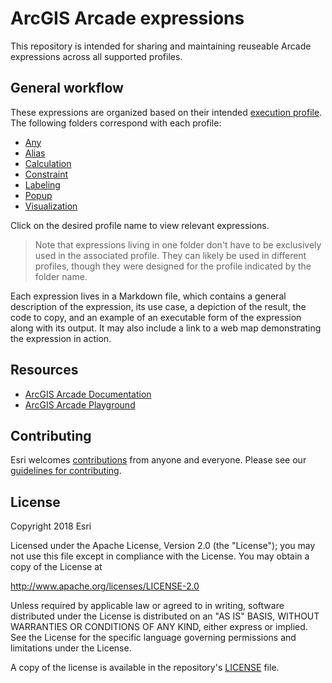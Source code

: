 # ArcGIS Arcade expressions

This repository is intended for sharing and maintaining reuseable Arcade expressions across all supported profiles.

## General workflow

These expressions are organized based on their intended [execution profile](https://developers.arcgis.com/arcade/guide/profiles/). The following folders correspond with each profile:

* [Any](https://github.com/ArcGIS/arcade-expressions/tree/master/any)
* [Alias](https://github.com/ArcGIS/arcade-expressions/tree/master/alias)
* [Calculation](https://github.com/ArcGIS/arcade-expressions/tree/master/calculation)
* [Constraint](https://github.com/ArcGIS/arcade-expressions/tree/master/constraint)
* [Labeling](https://github.com/ArcGIS/arcade-expressions/tree/master/labeling)
* [Popup](https://github.com/ArcGIS/arcade-expressions/tree/master/popup)
* [Visualization](https://github.com/ArcGIS/arcade-expressions/tree/master/visualization)

Click on the desired profile name to view relevant expressions.

> Note that expressions living in one folder don't have to be exclusively used in the associated profile. They can likely be used in different profiles, though they were designed for the profile indicated by the folder name.

Each expression lives in a Markdown file, which contains a general description of the expression, its use case, a depiction of the result, the code to copy, and an example of an executable form of the expression along with its output. It may also include a link to a web map demonstrating the expression in action.

## Resources

* [ArcGIS Arcade Documentation](https://developers.arcgis.com/arcade/guide/)
* [ArcGIS Arcade Playground](https://developers.arcgis.com/arcade/playground/)

## Contributing

Esri welcomes [contributions](https://github.com/esri/contributing) from anyone and everyone. Please see our [guidelines for contributing](https://github.com/esri/contributing).

## License

Copyright 2018 Esri

Licensed under the Apache License, Version 2.0 (the "License");
you may not use this file except in compliance with the License.
You may obtain a copy of the License at

   http://www.apache.org/licenses/LICENSE-2.0

Unless required by applicable law or agreed to in writing, software
distributed under the License is distributed on an "AS IS" BASIS,
WITHOUT WARRANTIES OR CONDITIONS OF ANY KIND, either express or implied.
See the License for the specific language governing permissions and
limitations under the License.

A copy of the license is available in the repository's [LICENSE](LICENSE) file.
